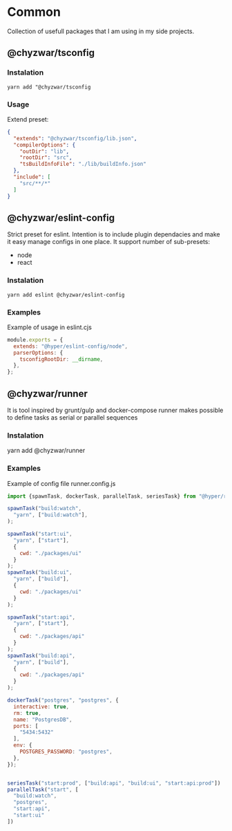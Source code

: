 # Common

Collection of usefull packages that I am using in my side projects.

## @chyzwar/tsconfig

### Instalation
```
yarn add "@chyzwar/tsconfig
```

### Usage

Extend preset:

```json
{
  "extends": "@chyzwar/tsconfig/lib.json", 
  "compilerOptions": {
    "outDir": "lib",
    "rootDir": "src",
    "tsBuildInfoFile": "./lib/buildInfo.json"
  },
  "include": [
    "src/**/*"
  ]
}
```

## @chyzwar/eslint-config

Strict preset for eslint. Intention is to include plugin dependacies and make it easy manage configs in one place. It support number of sub-presets: 

- node
- react

### Instalation

```
yarn add eslint @chyzwar/eslint-config
```

### Examples

Example of usage in eslint.cjs
```js
module.exports = {
  extends: "@hyper/eslint-config/node",
  parserOptions: {
    tsconfigRootDir: __dirname,
  },
};
```

## @chyzwar/runner

It is tool inspired by grunt/gulp and docker-compose
runner makes possible to define tasks as serial or parallel sequences


### Instalation

yarn add @chyzwar/runner

### Examples

Example of config file runner.config.js
```js
import {spawnTask, dockerTask, parallelTask, seriesTask} from "@hyper/runner";

spawnTask("build:watch", 
  "yarn", ["build:watch"], 
);

spawnTask("start:ui", 
  "yarn", ["start"], 
  {
    cwd: "./packages/ui"
  }
);
spawnTask("build:ui", 
  "yarn", ["build"], 
  {
    cwd: "./packages/ui"
  }
);

spawnTask("start:api", 
  "yarn", ["start"], 
  {
    cwd: "./packages/api"
  }
);
spawnTask("build:api", 
  "yarn", ["build"], 
  {
    cwd: "./packages/api"
  }
);

dockerTask("postgres", "postgres", {
  interactive: true,
  rm: true,
  name: "PostgresDB",
  ports: [
    "5434:5432"
  ],
  env: {
    POSTGRES_PASSWORD: "postgres",
  },
});


seriesTask("start:prod", ["build:api", "build:ui", "start:api:prod"])
parallelTask("start", [
  "build:watch", 
  "postgres", 
  "start:api", 
  "start:ui"
])
```